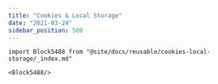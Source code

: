 ```yaml
---
title: "Cookies & Local Storage"
date: "2021-03-24"
sidebar_position: 500
---
```


```mdx-code-block
import Block5488 from "@site/docs/reusable/cookies-local-storage/_index.md"

<Block5488/>
```
